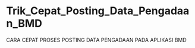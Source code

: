 # Trik_Cepat_Posting_Data_Pengadaan_BMD
CARA CEPAT PROSES POSTING  DATA PENGADAAN PADA APLIKASI BMD
